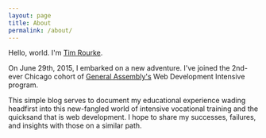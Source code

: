 ```yaml
---
layout: page
title: About
permalink: /about/
---
```


Hello, world. I'm [Tim Rourke](http://timrourke.com).

On June 29th, 2015, I embarked on a new adventure. I've joined the 2nd-ever Chicago cohort of [General Assembly's](http://generalassemb.ly) Web Development Intensive program.

This simple blog serves to document my educational experience wading headfirst into this new-fangled world of intensive vocational training and the quicksand that is web development. I hope to share my successes, failures, and insights with those on a similar path.
